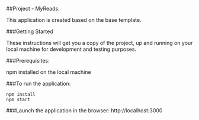 ##Project - MyReads:

This application is created based on the base template.

###Getting Started

These instructions will get you a copy of the project, up and running on your local machine for development and testing purposes.

###Prerequisites:

npm installed on the local machine

###To run the application:
```
npm install
npm start
```
###Launch the application in the browser:
http://localhost:3000
